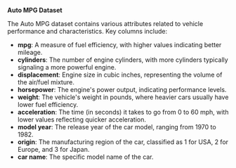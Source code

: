 **Auto MPG Dataset**

The Auto MPG dataset contains various attributes related to vehicle performance and characteristics. Key columns include:

- **mpg**: A measure of fuel efficiency, with higher values indicating better mileage.
- **cylinders**: The number of engine cylinders, with more cylinders typically signaling a more powerful engine.
- **displacement**: Engine size in cubic inches, representing the volume of the air/fuel mixture.
- **horsepower**: The engine's power output, indicating performance levels.
- **weight**: The vehicle's weight in pounds, where heavier cars usually have lower fuel efficiency.
- **acceleration**: The time (in seconds) it takes to go from 0 to 60 mph, with lower values reflecting quicker acceleration.
- **model year**: The release year of the car model, ranging from 1970 to 1982.
- **origin**: The manufacturing region of the car, classified as 1 for USA, 2 for Europe, and 3 for Japan.
- **car name**: The specific model name of the car.
